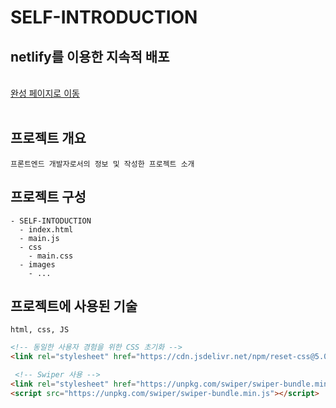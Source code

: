 # SELF-INTRODUCTION

## netlify를 이용한 지속적 배포
<br/>
<a href="https://unruffled-snyder-368273.netlify.app/" title="완성 페이지로 이동" target="_blank">완성 페이지로 이동</a> 
<br/><br/> 

## 프로젝트 개요
```plaintext
프론트엔드 개발자로서의 정보 및 작성한 프로젝트 소개
```

## 프로젝트 구성
```plaintext
- SELF-INTODUCTION
  - index.html
  - main.js
  - css
    - main.css
  - images
    - ...
```

## 프로젝트에 사용된 기술
```plaintext
html, css, JS
```
```html
<!-- 동일한 사용자 경험을 위한 CSS 초기화 -->
<link rel="stylesheet" href="https://cdn.jsdelivr.net/npm/reset-css@5.0.1/reset.min.css" />
```
```html
 <!-- Swiper 사용 -->
<link rel="stylesheet" href="https://unpkg.com/swiper/swiper-bundle.min.css" />
<script src="https://unpkg.com/swiper/swiper-bundle.min.js"></script>
```